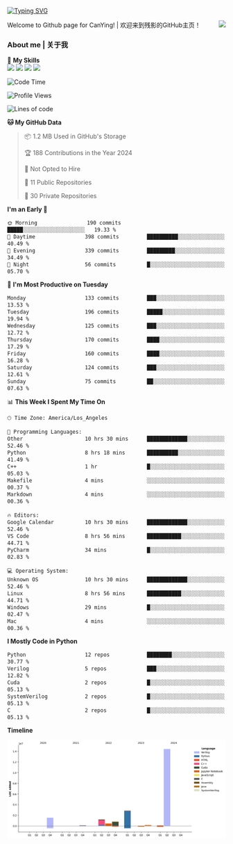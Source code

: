 [![Typing SVG](https://readme-typing-svg.herokuapp.com?size=25&duration=3500&color=00FFFF&vCenter=true&width=250&height=40&lines=Hi+Welcome+%F0%9F%91%8B%F0%9F%8F%BB;I'm+CanYing|残影)](https://git.io/typing-svg)

<a href="#">
  <img align="right" src="https://github-readme-stats.vercel.app/api?username=CanYing0913&count_private=true&rank_icon=github&show_icons=true&bg_color=15,f2f7fd,E0EAFC&" />
</a>

Welcome to Github page for CanYing! | 欢迎来到残影的GitHub主页！

### About me | 关于我

🌟 **My Skills**  
![](https://img.shields.io/badge/-C-A8B9CC?style=flat-square&logo=C&logoColor=fff)
![](https://img.shields.io/badge/-C++-00599C?style=flat-square&logo=Cpp&logoColor=fff)
![](https://img.shields.io/badge/-Python-3776AB?style=flat-square&logo=Python&logoColor=fff)
![](https://img.shields.io/badge/-Linux-000000?style=flat-square&logo=Linux&logoColor=fff)

<!--START_SECTION:waka-->
![Code Time](http://img.shields.io/badge/Code%20Time-249%20hrs%2019%20mins-blue)

![Profile Views](http://img.shields.io/badge/Profile%20Views-2-blue)

![Lines of code](https://img.shields.io/badge/From%20Hello%20World%20I%27ve%20Written-21.6%20million%20lines%20of%20code-blue)

**🐱 My GitHub Data** 

> 📦 1.2 MB Used in GitHub's Storage 
 > 
> 🏆 188 Contributions in the Year 2024
 > 
> 🚫 Not Opted to Hire
 > 
> 📜 11 Public Repositories 
 > 
> 🔑 30 Private Repositories 
 > 
**I'm an Early 🐤** 

```text
🌞 Morning                190 commits         █████░░░░░░░░░░░░░░░░░░░░   19.33 % 
🌆 Daytime                398 commits         ██████████░░░░░░░░░░░░░░░   40.49 % 
🌃 Evening                339 commits         █████████░░░░░░░░░░░░░░░░   34.49 % 
🌙 Night                  56 commits          █░░░░░░░░░░░░░░░░░░░░░░░░   05.70 % 
```
📅 **I'm Most Productive on Tuesday** 

```text
Monday                   133 commits         ███░░░░░░░░░░░░░░░░░░░░░░   13.53 % 
Tuesday                  196 commits         █████░░░░░░░░░░░░░░░░░░░░   19.94 % 
Wednesday                125 commits         ███░░░░░░░░░░░░░░░░░░░░░░   12.72 % 
Thursday                 170 commits         ████░░░░░░░░░░░░░░░░░░░░░   17.29 % 
Friday                   160 commits         ████░░░░░░░░░░░░░░░░░░░░░   16.28 % 
Saturday                 124 commits         ███░░░░░░░░░░░░░░░░░░░░░░   12.61 % 
Sunday                   75 commits          ██░░░░░░░░░░░░░░░░░░░░░░░   07.63 % 
```


📊 **This Week I Spent My Time On** 

```text
🕑︎ Time Zone: America/Los_Angeles

💬 Programming Languages: 
Other                    10 hrs 30 mins      █████████████░░░░░░░░░░░░   52.46 % 
Python                   8 hrs 18 mins       ██████████░░░░░░░░░░░░░░░   41.49 % 
C++                      1 hr                █░░░░░░░░░░░░░░░░░░░░░░░░   05.03 % 
Makefile                 4 mins              ░░░░░░░░░░░░░░░░░░░░░░░░░   00.37 % 
Markdown                 4 mins              ░░░░░░░░░░░░░░░░░░░░░░░░░   00.36 % 

🔥 Editors: 
Google Calendar          10 hrs 30 mins      █████████████░░░░░░░░░░░░   52.46 % 
VS Code                  8 hrs 56 mins       ███████████░░░░░░░░░░░░░░   44.71 % 
PyCharm                  34 mins             █░░░░░░░░░░░░░░░░░░░░░░░░   02.83 % 

💻 Operating System: 
Unknown OS               10 hrs 30 mins      █████████████░░░░░░░░░░░░   52.46 % 
Linux                    8 hrs 56 mins       ███████████░░░░░░░░░░░░░░   44.71 % 
Windows                  29 mins             █░░░░░░░░░░░░░░░░░░░░░░░░   02.47 % 
Mac                      4 mins              ░░░░░░░░░░░░░░░░░░░░░░░░░   00.36 % 
```

**I Mostly Code in Python** 

```text
Python                   12 repos            ████████░░░░░░░░░░░░░░░░░   30.77 % 
Verilog                  5 repos             ███░░░░░░░░░░░░░░░░░░░░░░   12.82 % 
Cuda                     2 repos             █░░░░░░░░░░░░░░░░░░░░░░░░   05.13 % 
SystemVerilog            2 repos             █░░░░░░░░░░░░░░░░░░░░░░░░   05.13 % 
C                        2 repos             █░░░░░░░░░░░░░░░░░░░░░░░░   05.13 % 
```



**Timeline**

![Lines of Code chart](https://raw.githubusercontent.com/CanYing0913/CanYing0913/master/assets/bar_graph.png)


<!--END_SECTION:waka-->
